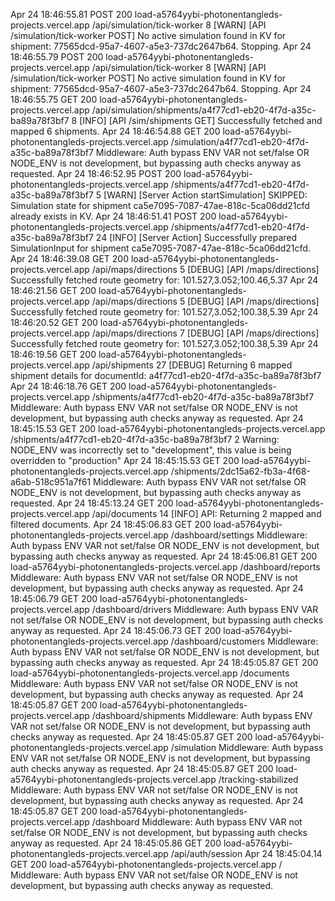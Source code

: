 Apr 24 18:46:55.81
POST
200
load-a5764yybi-photonentangleds-projects.vercel.app
/api/simulation/tick-worker
8
[WARN] [API /simulation/tick-worker POST] No active simulation found in KV for shipment: 77565dcd-95a7-4607-a5e3-737dc2647b64. Stopping.
Apr 24 18:46:55.79
POST
200
load-a5764yybi-photonentangleds-projects.vercel.app
/api/simulation/tick-worker
8
[WARN] [API /simulation/tick-worker POST] No active simulation found in KV for shipment: 77565dcd-95a7-4607-a5e3-737dc2647b64. Stopping.
Apr 24 18:46:55.75
GET
200
load-a5764yybi-photonentangleds-projects.vercel.app
/api/simulation/shipments/a4f77cd1-eb20-4f7d-a35c-ba89a78f3bf7
8
[INFO] [API /sim/shipments GET] Successfully fetched and mapped 6 shipments.
Apr 24 18:46:54.88
GET
200
load-a5764yybi-photonentangleds-projects.vercel.app
/simulation/a4f77cd1-eb20-4f7d-a35c-ba89a78f3bf7
Middleware: Auth bypass ENV VAR not set/false OR NODE_ENV is not development, but bypassing auth checks anyway as requested.
Apr 24 18:46:52.95
POST
200
load-a5764yybi-photonentangleds-projects.vercel.app
/shipments/a4f77cd1-eb20-4f7d-a35c-ba89a78f3bf7
5
[WARN] [Server Action startSimulation] SKIPPED: Simulation state for shipment ca5e7095-7087-47ae-818c-5ca06dd21cfd already exists in KV.
Apr 24 18:46:51.41
POST
200
load-a5764yybi-photonentangleds-projects.vercel.app
/shipments/a4f77cd1-eb20-4f7d-a35c-ba89a78f3bf7
24
[INFO] [Server Action] Successfully prepared SimulationInput for shipment ca5e7095-7087-47ae-818c-5ca06dd21cfd.
Apr 24 18:46:39.08
GET
200
load-a5764yybi-photonentangleds-projects.vercel.app
/api/maps/directions
5
[DEBUG] [API /maps/directions] Successfully fetched route geometry for: 101.527,3.052;100.46,5.37
Apr 24 18:46:21.56
GET
200
load-a5764yybi-photonentangleds-projects.vercel.app
/api/maps/directions
5
[DEBUG] [API /maps/directions] Successfully fetched route geometry for: 101.527,3.052;100.38,5.39
Apr 24 18:46:20.52
GET
200
load-a5764yybi-photonentangleds-projects.vercel.app
/api/maps/directions
7
[DEBUG] [API /maps/directions] Successfully fetched route geometry for: 101.527,3.052;100.38,5.39
Apr 24 18:46:19.56
GET
200
load-a5764yybi-photonentangleds-projects.vercel.app
/api/shipments
27
[DEBUG] Returning 6 mapped shipment details for documentId: a4f77cd1-eb20-4f7d-a35c-ba89a78f3bf7
Apr 24 18:46:18.76
GET
200
load-a5764yybi-photonentangleds-projects.vercel.app
/shipments/a4f77cd1-eb20-4f7d-a35c-ba89a78f3bf7
Middleware: Auth bypass ENV VAR not set/false OR NODE_ENV is not development, but bypassing auth checks anyway as requested.
Apr 24 18:45:15.53
GET
200
load-a5764yybi-photonentangleds-projects.vercel.app
/shipments/a4f77cd1-eb20-4f7d-a35c-ba89a78f3bf7
2
Warning: NODE_ENV was incorrectly set to "development", this value is being overridden to "production"
Apr 24 18:45:15.53
GET
200
load-a5764yybi-photonentangleds-projects.vercel.app
/shipments/2dc15a62-fb3a-4f68-a6ab-518c951a7f61
Middleware: Auth bypass ENV VAR not set/false OR NODE_ENV is not development, but bypassing auth checks anyway as requested.
Apr 24 18:45:13.24
GET
200
load-a5764yybi-photonentangleds-projects.vercel.app
/api/documents
14
[INFO] API: Returning 2 mapped and filtered documents.
Apr 24 18:45:06.83
GET
200
load-a5764yybi-photonentangleds-projects.vercel.app
/dashboard/settings
Middleware: Auth bypass ENV VAR not set/false OR NODE_ENV is not development, but bypassing auth checks anyway as requested.
Apr 24 18:45:06.81
GET
200
load-a5764yybi-photonentangleds-projects.vercel.app
/dashboard/reports
Middleware: Auth bypass ENV VAR not set/false OR NODE_ENV is not development, but bypassing auth checks anyway as requested.
Apr 24 18:45:06.79
GET
200
load-a5764yybi-photonentangleds-projects.vercel.app
/dashboard/drivers
Middleware: Auth bypass ENV VAR not set/false OR NODE_ENV is not development, but bypassing auth checks anyway as requested.
Apr 24 18:45:06.73
GET
200
load-a5764yybi-photonentangleds-projects.vercel.app
/dashboard/customers
Middleware: Auth bypass ENV VAR not set/false OR NODE_ENV is not development, but bypassing auth checks anyway as requested.
Apr 24 18:45:05.87
GET
200
load-a5764yybi-photonentangleds-projects.vercel.app
/documents
Middleware: Auth bypass ENV VAR not set/false OR NODE_ENV is not development, but bypassing auth checks anyway as requested.
Apr 24 18:45:05.87
GET
200
load-a5764yybi-photonentangleds-projects.vercel.app
/dashboard/shipments
Middleware: Auth bypass ENV VAR not set/false OR NODE_ENV is not development, but bypassing auth checks anyway as requested.
Apr 24 18:45:05.87
GET
200
load-a5764yybi-photonentangleds-projects.vercel.app
/simulation
Middleware: Auth bypass ENV VAR not set/false OR NODE_ENV is not development, but bypassing auth checks anyway as requested.
Apr 24 18:45:05.87
GET
200
load-a5764yybi-photonentangleds-projects.vercel.app
/tracking-stabilized
Middleware: Auth bypass ENV VAR not set/false OR NODE_ENV is not development, but bypassing auth checks anyway as requested.
Apr 24 18:45:05.87
GET
200
load-a5764yybi-photonentangleds-projects.vercel.app
/dashboard
Middleware: Auth bypass ENV VAR not set/false OR NODE_ENV is not development, but bypassing auth checks anyway as requested.
Apr 24 18:45:05.86
GET
200
load-a5764yybi-photonentangleds-projects.vercel.app
/api/auth/session
Apr 24 18:45:04.14
GET
200
load-a5764yybi-photonentangleds-projects.vercel.app
/
Middleware: Auth bypass ENV VAR not set/false OR NODE_ENV is not development, but bypassing auth checks anyway as requested.
